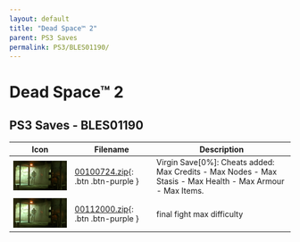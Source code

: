```yaml
---
layout: default
title: "Dead Space™ 2"
parent: PS3 Saves
permalink: PS3/BLES01190/
---
```

# Dead Space™ 2

## PS3 Saves - BLES01190

| Icon | Filename | Description |
|------|----------|-------------|
| ![Dead Space™ 2](ICON0.PNG) | [00100724.zip](00100724.zip){: .btn .btn-purple } | Virgin Save[0%]: Cheats added: Max Credits - Max Nodes - Max Stasis - Max Health - Max Armour - Max Items. |
| ![Dead Space™ 2](ICON0.PNG) | [00112000.zip](00112000.zip){: .btn .btn-purple } | final fight max difficulty |
